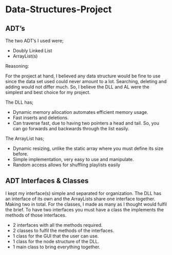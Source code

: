 # Data-Structures-Project

## ADT’s
The two ADT’s I used were;
- Doubly Linked List
- ArrayList(s)

Reasoning:

For the project at hand, I believed any data structure would be fine to use since the
data set used could never amount to a lot. Searching, deleting and adding would not
differ much. So, I believe the DLL and AL were the simplest and best choice for my
project.

The DLL has;
- Dynamic memory allocation automates efficient memory usage.
- Fast inserts and deletions.
- Can traverse fast, due to having two pointers a head and tail. So, you can go
forwards and backwards through the list easily.

The ArrayList has;
- Dynamic resizing, unlike the static array where you must define its size before.
- Simple implementation, very easy to use and manipulate.
- Random access allows for shuffling playlists easily

## ADT Interfaces & Classes

I kept my interface(s) simple and separated for organization. The DLL has an interface
of its own and the ArrayLists share one interface together. Making two in total.
For the classes, I made as many as I thought would fulfil the brief. To have two
interfaces you must have a class the implements the methods of those interfaces.

- 2 interfaces with all the methods required.
- 2 classes to fulfil the methods of the interfaces.
- 1 class for the GUI that the user can use.
- 1 class for the node structure of the DLL.
- 1 main class to bring everything together.
